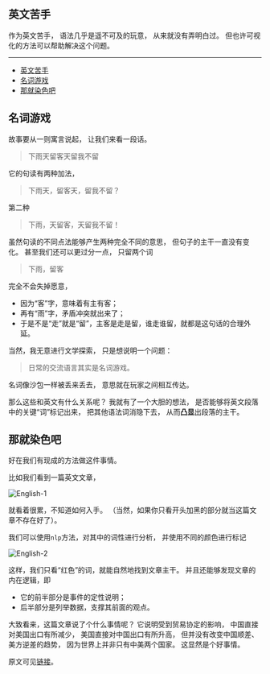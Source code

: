 ## 英文苦手

作为英文苦手，
语法几乎是遥不可及的玩意，
从来就没有弄明白过。
但也许可视化的方法可以帮助解决这个问题。

---

- [英文苦手](#英文苦手)
- [名词游戏](#名词游戏)
- [那就染色吧](#那就染色吧)

## 名词游戏

故事要从一则寓言说起，
让我们来看一段话。

> 下雨天留客天留我不留

它的句读有两种加法，

> 下雨天，留客天，留我不留？

第二种

> 下雨，天留客，天留我不留！

虽然句读的不同点法能够产生两种完全不同的意思，
但句子的主干一直没有变化。
甚至我们还可以更过分一点，
只留两个词

> 下雨，留客

完全不会失掉愿意，

- 因为“客”字，意味着有主有客；
- 再有“雨”字，矛盾冲突就出来了；
- 于是不是“走”就是“留”，主客是走是留，谁走谁留，就都是这句话的合理外延。

当然，我无意进行文学探索，
只是想说明一个问题：

> 日常的交流语言其实是名词游戏。

名词像沙包一样被丢来丢去，
意思就在玩家之间相互传达。

那么这些和英文有什么关系呢？
我就有了一个大胆的想法，
是否能够将英文段落中的关键“词”标记出来，
把其他语法词消隐下去，
从而**凸显**出段落的主干。

## 那就染色吧

好在我们有现成的方法做这件事情。

比如我们看到一篇英文文章，

![English-1](./english-1.png)

就看着很累，不知道如何入手。
（当然，如果你只看开头加黑的部分就当这篇文章不存在好了）。

我们可以使用`nlp`方法，对其中的词性进行分析，
并使用不同的颜色进行标记

![English-2](./english-2.png)

这样，我们只看“红色”的词，就能自然地找到文章主干。
并且还能够发现文章的内在逻辑，即

- 它的前半部分是事件的定性说明；
- 后半部分是列举数据，支撑其前面的观点。

大致看来，这篇文章说了个什么事情呢？
它说明受到贸易协定的影响，
中国直接对美国出口有所减少，
美国直接对中国出口有所升高，
但并没有改变中国顺差、美方逆差的趋势，
因为世界上并非只有中美两个国家。
这显然是个好事情。

原文可见[链接](https://www.bimco.org/insights-and-information/market-analysis-and-reports/20211006-us-trade-balance-with-china-improving-on-higher-exports "链接")。